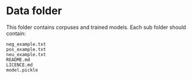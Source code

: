 # Data folder
This folder contains corpuses and trained models. Each sub folder should contain:
```
neg_example.txt
pos_example.txt
neu_example.txt
README.md
LICENCE.md
model.pickle
```
